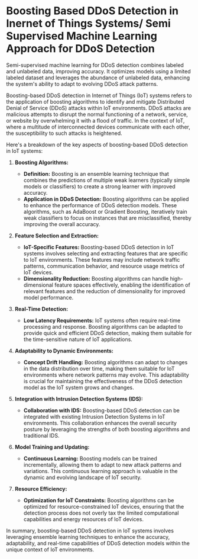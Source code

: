 # Boosting Based DDoS Detection in Inernet of Things Systems/ Semi Supervised Machine Learning Approach for DDoS Detection
Semi-supervised machine learning for DDoS detection combines labeled and unlabeled data, improving accuracy. It optimizes models using a limited labeled dataset and leverages the abundance of unlabeled data, enhancing the system's ability to adapt to evolving DDoS attack patterns.

Boosting-based DDoS detection in Internet of Things (IoT) systems refers to the application of boosting algorithms to identify and mitigate Distributed Denial of Service (DDoS) attacks within IoT environments. DDoS attacks are malicious attempts to disrupt the normal functioning of a network, service, or website by overwhelming it with a flood of traffic. In the context of IoT, where a multitude of interconnected devices communicate with each other, the susceptibility to such attacks is heightened.

Here's a breakdown of the key aspects of boosting-based DDoS detection in IoT systems:

1. **Boosting Algorithms:**
   - **Definition:** Boosting is an ensemble learning technique that combines the predictions of multiple weak learners (typically simple models or classifiers) to create a strong learner with improved accuracy.
   - **Application in DDoS Detection:** Boosting algorithms can be applied to enhance the performance of DDoS detection models. These algorithms, such as AdaBoost or Gradient Boosting, iteratively train weak classifiers to focus on instances that are misclassified, thereby improving the overall accuracy.

2. **Feature Selection and Extraction:**
   - **IoT-Specific Features:** Boosting-based DDoS detection in IoT systems involves selecting and extracting features that are specific to IoT environments. These features may include network traffic patterns, communication behavior, and resource usage metrics of IoT devices.
   - **Dimensionality Reduction:** Boosting algorithms can handle high-dimensional feature spaces effectively, enabling the identification of relevant features and the reduction of dimensionality for improved model performance.

3. **Real-Time Detection:**
   - **Low Latency Requirements:** IoT systems often require real-time processing and response. Boosting algorithms can be adapted to provide quick and efficient DDoS detection, making them suitable for the time-sensitive nature of IoT applications.

4. **Adaptability to Dynamic Environments:**
   - **Concept Drift Handling:** Boosting algorithms can adapt to changes in the data distribution over time, making them suitable for IoT environments where network patterns may evolve. This adaptability is crucial for maintaining the effectiveness of the DDoS detection model as the IoT system grows and changes.

5. **Integration with Intrusion Detection Systems (IDS):**
   - **Collaboration with IDS:** Boosting-based DDoS detection can be integrated with existing Intrusion Detection Systems in IoT environments. This collaboration enhances the overall security posture by leveraging the strengths of both boosting algorithms and traditional IDS.

6. **Model Training and Updating:**
   - **Continuous Learning:** Boosting models can be trained incrementally, allowing them to adapt to new attack patterns and variations. This continuous learning approach is valuable in the dynamic and evolving landscape of IoT security.

7. **Resource Efficiency:**
   - **Optimization for IoT Constraints:** Boosting algorithms can be optimized for resource-constrained IoT devices, ensuring that the detection process does not overly tax the limited computational capabilities and energy resources of IoT devices.

In summary, boosting-based DDoS detection in IoT systems involves leveraging ensemble learning techniques to enhance the accuracy, adaptability, and real-time capabilities of DDoS detection models within the unique context of IoT environments.
